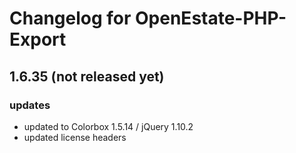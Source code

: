 Changelog for OpenEstate-PHP-Export
===================================

1.6.35 (not released yet)
-------------------------

### updates

-   updated to Colorbox 1.5.14 / jQuery 1.10.2
-   updated license headers
